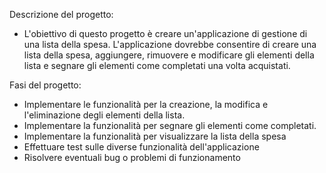 Descrizione del progetto:
- L'obiettivo di questo progetto è creare un'applicazione di gestione di una lista
della spesa. L'applicazione dovrebbe consentire di creare una lista della spesa,
aggiungere, rimuovere e modificare gli elementi della lista e segnare gli 
elementi come completati una volta acquistati.

Fasi del progetto:
- Implementare le funzionalità per la creazione, la modifica e l'eliminazione degli elementi della lista.
- Implementare la funzionalità per segnare gli elementi come completati.
- Implementare la funzionalità per visualizzare la lista della spesa
- Effettuare test sulle diverse funzionalità dell'applicazione
- Risolvere eventuali bug o problemi di funzionamento